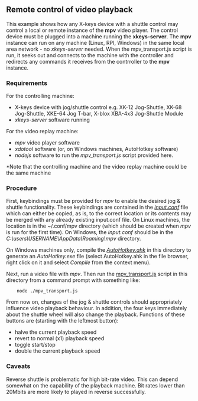 ## Remote control of video playback
This example shows how any X-keys device with a shuttle control may control a local or remote instance of the **mpv** video player. The control device must be plugged into a machine running the **xkeys-server**. The **mpv** instance can run on any machine (Linux, RPI, Windows) in the same local area network - no _xkeys-server_ needed. When the mpv_transport.js script is run, it seeks out and connects to the machine with the controller and redirects any commands it receives from the contrroller to the **mpv** instance.

### Requirements
For the controlling machine:
- X-keys device with jog/shuttle control e.g. XK-12 Jog-Shuttle, XK-68 Jog-Shuttle, XKE-64 Jog T-bar, X-blox XBA-4x3 Jog-Shuttle Module
- _xkeys-server_ software running

For the video replay machine:
- _mpv_ video player software
- _xdotool_ software (or, on Windows machines, AutoHotkey software)
- _nodejs_ software to run the _mpv\_transport.js_ script provided here.

\*Note that the controlling machine and the video replay machine could be the same machine

### Procedure
First, keybindings must be provided for _mpv_ to enable the desired jog & shuttle functionality. These keybindings are contained in the [_input.conf_](examples/input.conf) file which can either be copied, as is, to the correct location or its contents may be merged with any already existing input.conf file. On Linux machines, the location is in the ~/.conf/mpv directory (which should be created when _mpv_ is run for the first time). On Windows, the _input.conf_ should be in the _C:\users\USERNAME\AppData\Roaming\mpv_ directory.

On Windows machines only, compile the [_AutoHotkey.ahk_](examples/video-player-control/AutoHotkey.ahk) in this directory to generate an _AutoHotkey.exe_ file (select AutoHotkey.ahk in the file browser, right click on it and select _Compile_ from the context menu).

Next, run a video file with _mpv_. Then run the [mpv_transport.js](examples/video-player-control/mpv_transport.js) script in this directory from a command prompt with something like:
```
    node ./mpv_transport.js
```
From now on, changes of the jog & shuttle controls should appropriately influence video playback behaviour. In addition, the four keys immediately about the shuttle wheel will also change the playback. Functions of these buttons are (starting with the leftmost button):
- halve the current playback speed
- revert to normal (x1) playback speed
- toggle start/stop
- double the current playback speed

### Caveats
Reverse shuttle is problematic for high bit-rate video. This can depend somewhat on the capability of the playback machine. Bit rates lower than 20Mbits are more likely to played in reverse successfully.


